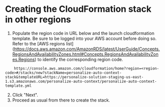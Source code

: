 # Creating the CloudFormation stack in other regions



1. Populate the region code in URL below and the launch cloudformation template. Be sure to be logged into your AWS account before doing so. Refer to the [AWS regions list] (https://docs.aws.amazon.com/AmazonRDS/latest/UserGuide/Concepts.RegionsAndAvailabilityZones.html#Concepts.RegionsAndAvailabilityZones.Regions) to identify the corresponding region code.
````
    https://console.aws.amazon.com/cloudformation/home?region=<region-code>#/stacks/new?stackName=personalize-auto-context-stack&templateURL=https://personalize-solution-staging-us-east-1.s3.amazonaws.com/personalize-auto-context/personalize-auto-context-template.yml
````
2. Click "Next".
3. Proceed as usual from there to create the stack.
